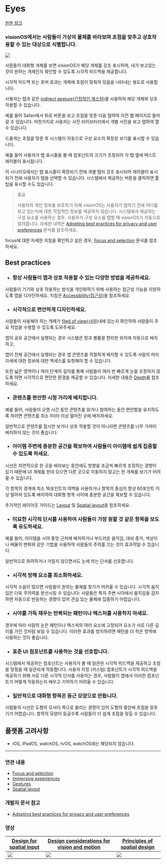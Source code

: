 
# Eyes
[원본 링크](https://developer.apple.com/design/human-interface-guidelines/eyes)

### visionOS에서는 사람들이 가상의 물체를 바라보며 초점을 맞추고 상호작용할 수 있는 대상으로 식별합니다.

![](https://i.imgur.com/or8kxnD.png)


사람들이 대화형 개체를 보면 visionOS가 해당 개체를 강조 표시하여, 내가 보고있는 것이 원하는 개체인지 확인할 수 있도록 시각적 피드백을 제공합니다.

시각적 피드백 또는 호버 효과는 개체에 초점이 맞춰져 있음을 나타내는 용도로 사용합니다.

사용자는 탭과 같은 [indirect gesture(간접적인 제스처)](https://developer.apple.com/design/human-interface-guidelines/gestures#visionOS)를 사용하여 해당 개체와 상호 작용할 수 있습니다. 

예를 들어 Safari에서 뒤로 버튼을 보고 초점을 맞춘 다음 탭하여 이전 웹 페이지로 돌아갈 수 있습니다. 마찬가지로 사용자는 사진 라이브러리에서 개별 사진을 보고 탭하여 열 수 있습니다.  
  
드물게는 초점을 맞춘 후 시스템이 자동으로 구성 요소의 확장된 보기를 표시할 수 있습니다. 

예를 들어 사용자가 탭 표시줄을 볼 때 컴포넌트의 크기가 조정되어 각 탭 옆에 텍스트 레이블이 표시됩니다. 

이 시나리오에서는 탭 표시줄이 확장되기 전에 개별 탭이 강조 표시되어 레이블이 표시되기 전에 사용자가 탭을 선택할 수 있습니다. 시스템에서 제공하는 버튼을 클릭하면 툴팁을 표시할 수도 있습니다.


> 중요
> 
> 사용자의 개인 정보를 보호하기 위해 visionOS는 사용자가 탭하기 전에 어디를 보고 있는지에 대한 직접적인 정보를 제공하지 않습니다. 시스템에서 제공하는 구성 요소를 사용하는 경우, 사용자가 구성 요소를 탭할 때 visionOS가 자동으로 알려줍니다. 자세한 내역은 [Adopting best practices for privacy and user preferences](https://developer.apple.com/documentation/visionOS/adopting-best-practices-for-privacy) 문서를 참조하세요.

focus에 대한 자세한 지침을 확인하고 싶은 경우, [Focus and selection](https://developer.apple.com/design/human-interface-guidelines/focus-and-selection) 문서를 참조하세요.

## Best practices

- ### 항상 사람들이 앱과 상호 작용할 수 있는 다양한 방법을 제공하세요. 
사람들이 기기와 상호 작용하는 방식을 개인화하기 위해 사용하는 접근성 기능을 지원하도록 앱을 디자인하세요. 지침은 [Accessibility(접근성)](https://developer.apple.com/design/human-interface-guidelines/accessibility)을 참조하세요.

- ### 시각적으로 편안하게 디자인하세요. 
사람들이 사용해야 하는 개체가 [filed of view(시야)](../Foundations/Spatial-layout.md#Field-of-view)내에 있는지 확인하여 사람들이 주요 작업을 수행할 수 있도록 도와주세요. 

앱이 공유 공간에서 실행되는 경우 시스템은 창과 볼륨을 편리한 위치에 자동으로 배치하고,

앱이 전체 공간에서 실행되는 경우 앱 콘텐츠를 적절하게 배치할 수 있도록 사람의 머리 자세에 대한 정보에 대한 액세스를 요청해야 할 수 있습니다. 

또한 넓은 영역이나 여러 단계의 깊이를 통해 사람들이 여러 번 빠르게 눈을 조정하지 않도록 하면 시각적으로 편안한 환경을 제공할 수 있습니다. 자세한 내용은 [Depth](..Foundations/Spatial-layout.md#Depth)를 참조하세요.

- ### 콘텐츠를 편안한 시청 거리에 배치합니다. 
예를 들어, 사람들이 오랜 시간 동안 콘텐츠를 읽거나 참여하는 동안 편안함을 유지하도록 하려면 콘텐츠를 최소 1미터 이상 떨어진 곳에 배치하세요. 

일반적으로 콘텐츠를 잠시만 보거나 상호 작용할 것이 아니라면 콘텐츠를 너무 가까이 배치하지 않는 것이 좋습니다.

- ### 아이템 주변에 충분한 공간을 확보하여 사람들이 아이템에 쉽게 집중할 수 있도록 하세요. 

시선은 자연적으로 한 곳을 바라보는 동안에도 방향을 조금씩 빠르게 조정하는 경향이 있기 때문에 UI 개체를 한데 모으면 다른 곳으로 이동하지 않고는 한 개체를 보기가 어려울 수 있습니다. 

각 항목의 경계에 최소 16포인트의 여백을 사용하거나 항목의 중심이 항상 60포인트 이상 떨어져 있도록 배치하여 대화형 항목 사이에 충분한 공간을 확보할 수 있습니다. 

추가적인 레이아웃 가이드는 [Layout](https://developer.apple.com/design/human-interface-guidelines/layout) 및 [Spatial layout](..Foundations/Spatial-layout.md)을 참조하세요.


- ### 미묘한 시각적 단서를 사용하여 사람들이 가장 원할 것 같은 항목을 보도록 유도하세요. 
예를 들어, 아이템을 시야 중앙 근처에 배치하거나 부드러운 움직임, 대비 증가, 색상이나 배율의 변화와 같은 기법을 사용하여 사람들의 주의를 끄는 것이 효과적일 수 있습니다. 

일반적으로 화려하거나 거칠지 않으면서도 눈에 띄는 단서를 선호합니다.

- ### 시각적 방해 요소를 최소화하세요. 
시각적 소음이 많으면 사람들이 원하는 물체를 찾기가 어려울 수 있습니다.
시각적 움직임은 더욱 주의력을 분산시킬 수 있습니다: 사람들은 특히 주변 시야에서 움직임을 감지하면 자동으로 반응하는 경향이 있어 관심 있는 물체에 집중하기 어렵습니다.

- ### 시야를 가득 채우는 반복되는 패턴이나 텍스처를 사용하지 마세요. 
경우에 따라 사람의 눈은 패턴이나 텍스처의 여러 요소에 고정되어 요소가 서로 다른 깊이를 가진 것처럼 보일 수 있습니다. 이러한 효과를 방지하려면 패턴을 더 작은 영역에 사용하는 것이 좋습니다.

- ### 표준 UI 컴포넌트를 사용하는 것을 선호합니다. 
시스템에서 제공하는 컴포넌트는 사용자가 볼 때 일관된 시각적 피드백을 제공하고 초점을 맞췄을 때 일관되게 작동합니다. 사용자 지정 (커스텀) 컴포넌트가 시각적 피드백을 제공하기 위해 서로 다른 시각적 단서를 사용하는 경우, 사람들이 앱에서 이러한 컴포넌트가 어떻게 작동하는지 배우고 기억하기 어려울 수 있습니다.

- ### 일반적으로 대화형 항목은 둥근 모양으로 만듭니다. 
사람들의 시선은 도형의 모서리 쪽으로 쏠리는 경향이 있어 도형의 중앙에 초점을 맞추기가 어렵습니다. 항목의 모양이 둥글수록 사람들이 더 쉽게 초점을 맞출 수 있습니다.


## 플랫폼 고려사항
- iOS, iPadOS, watchOS, tvOS, watchOS에는 해당되지 않습니다.

---


### 연관 내용
- [Focus and selection](https://developer.apple.com/design/human-interface-guidelines/focus-and-selection)
- [Immersive experiences](../Foundations/Immersive-experiences.md)
- [Gestures](https://developer.apple.com/design/human-interface-guidelines/gestures)
- [Spatial layout](..Foundations/Spatial-layout.md)

### 개발자 문서 참고
- [Adopting best practices for privacy and user preferences](https://developer.apple.com/documentation/visionOS/adopting-best-practices-for-privacy)
### 영상

| [Design for spatial input](https://developer.apple.com/videos/play/wwdc2023/10073) | [Design considerations for vision and motion](https://developer.apple.com/videos/play/wwdc2023/10078) | [Principles of spatial design](https://developer.apple.com/videos/play/wwdc2023/10072) |
| -------- | -------- | -------- |
| ![](https://i.imgur.com/jxMan0M.png)  |    ![](https://i.imgur.com/2HWO6zp.png) | ![](https://i.imgur.com/PD74ZGq.png) |

